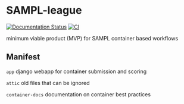 # SAMPL-league

[![Documentation Status](https://readthedocs.org/projects/sampl-container-infra/badge/?version=latest)](http://docs.samplchallenges.org/en/latest/?badge=latest)
[![CI](https://github.com/samplchallenges/SAMPL-league/actions/workflows/CI.yml/badge.svg)](https://github.com/samplchallenges/SAMPL-league/actions/workflows/CI.yml)

minimum viable product (MVP) for SAMPL container based workflows


## Manifest
`app` django webapp for container submission and scoring

`attic` old files that can be ignored

`container-docs` documentation on container best practices
